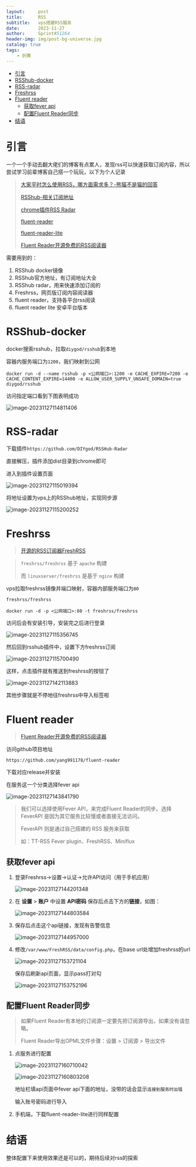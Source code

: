 ```yaml
---
layout:     post
title:      RSS
subtitle:   vps搭建RSS服务
date:       2023-11-27
author:     Sprint#51264
header-img: img/post-bg-universe.jpg
catalog: true
tags:
    - 折腾
---
```



<!-- TOC -->

- [引言](#%E5%BC%95%E8%A8%80)
- [RSShub-docker](#rsshub-docker)
- [RSS-radar](#rss-radar)
- [Freshrss](#freshrss)
- [Fluent reader](#fluent-reader)
    - [获取fever api](#%E8%8E%B7%E5%8F%96fever-api)
    - [配置Fluent Reader同步](#%E9%85%8D%E7%BD%AEfluent-reader%E5%90%8C%E6%AD%A5)
- [结语](#%E7%BB%93%E8%AF%AD)

<!-- /TOC -->

# 引言

一个一个手动去翻大佬们的博客有点累人，发现rss可以快速获取订阅内容，所以尝试学习前辈博客自己搭一个玩玩，以下为个人记录

>   [大家平时怎么使用RSS，哪方面需求多？-熊猫不是猫的回答](https://www.zhihu.com/question/539312990/answer/2822078276?utm_id=0)
>
>   [RSShub-相关订阅地址](https://docs.rsshub.app/zh/usage)
>
>   [chrome插件RSS Radar](https://github.com/DIYgod/RSSHub-Radar)
>
>   [fluent-reader](https://github.com/yang991178/fluent-reader)
>
>   [fluent-reader-lite](https://github.com/yang991178/fluent-reader-lite)
>
>   [Fluent Reader开源免费的RSS阅读器](https://www.gatherfind.com/post/647.html)

需要用到的：

1.   RSShub docker镜像
2.   RSShub官方地址，有订阅地址大全
3.   RSShub radar，用来快速添加订阅的
4.   Freshrss，网页版订阅内容阅读器
5.   fluent reader，支持各平台rss阅读
6.   fluent reader lite 安卓平台版本

# RSShub-docker

docker搜索rsshub，拉取`diygod/rsshub`到本地

容器内服务端口为`1200`，我们映射到公网

`docker run -d --name rsshub -p <公网端口>:1200 -e CACHE_EXPIRE=7200 -e CACHE_CONTENT_EXPIRE=14400 -e ALLOW_USER_SUPPLY_UNSAFE_DOMAIN=true diygod/rsshub`



访问指定端口看到下图表明成功

![image-20231127114811406](2023-11-27-rss/image-20231127114811406.png)



# RSS-radar

下载插件`https://github.com/DIYgod/RSSHub-Radar`

直接解压，插件添加dist目录到chrome即可

进入到插件设置页面

![image-20231127115019394](2023-11-27-rss/image-20231127115019394.png)

将地址设置为vps上的RSShub地址，实现同步源

![image-20231127115200252](2023-11-27-rss/image-20231127115200252.png)



# Freshrss

>   [开源的RSS订阅器FreshRSS](https://blog.csdn.net/wbsu2004/article/details/125975860)

>   `freshrss/freshrss` 基于 `apache` 构建
>
>   而 `linuxserver/freshrss` 是基于 `nginx` 构建

vps拉取freshrss镜像并端口映射，容器内部服务端口为`80`

`freshrss/freshrss`



`docker run -d -p <公网端口>:80 -t freshrss/freshrss`

访问后会有安装引导，安装完之后进行登录

![image-20231127115356745](2023-11-27-rss/image-20231127115356745.png)



然后回到rsshub插件中，设置下方freshrss订阅

![image-20231127115700490](2023-11-27-rss/image-20231127115700490.png)

这样，点击插件就有推送到freshrss的按钮了

![image-20231127142113883](2023-11-27-rss/image-20231127142113883.png)



其他步骤就是不停地往freshrss中导入标签啦



# Fluent reader

>   [Fluent Reader开源免费的RSS阅读器](https://www.gatherfind.com/post/647.html)

访问github项目地址

`https://github.com/yang991178/fluent-reader`

下载对应release并安装

在服务这一个分类选择fever api

![image-20231127143841790](2023-11-27-rss/image-20231127143841790.png)

>我们可以选择使用Fever API，来完成Fluent Reader的同步。选择 FeverAPI 是因为其它服务比较慢或者直接无法访问。
>
>FeverAPI 则是通过自己搭建的 RSS 服务来获取
>
>如：TT-RSS Fever plugin、FreshRSS、Miniflux

## 获取fever api

1.   登录Freshrss->设置->认证->允许API访问（用于手机应用）

     ![image-20231127144201348](2023-11-27-rss/image-20231127144201348.png)

2.   在 **设置** > **账户** 中设置 **API密码** 保存后点击下方的**链接**，如图：

     ![image-20231127144803584](2023-11-27-rss/image-20231127144803584.png)

3.   保存后点击这个api链接，发现有告警信息

     ![image-20231127144957000](2023-11-27-rss/image-20231127144957000.png)

4.   修改`/var/www/FreshRSS/data/config.php`，在base url处增加freshrss的url

     ![image-20231127153721104](2023-11-27-rss/image-20231127153721104.png)

     保存后刷新api页面，显示pass打对勾

     ![image-20231127153752196](2023-11-27-rss/image-20231127153752196.png)

## 配置Fluent Reader同步

>如果Fluent Reader有本地的订阅源一定要先把订阅源导出，如果没有请忽略。
>
>Fluent Reader导出OPML文件步骤：设置 > 订阅源 > 导出文件
>
>





1.   点服务进行配置

     ![image-20231127160710042](2023-11-27-rss/image-20231127160710042.png)

     ![image-20231127160803208](2023-11-27-rss/image-20231127160803208.png)

     地址栏填api页面中fever api下面的地址，没带的话会显示`连接到服务时出错`

     输入账号密码进行导入

2.   手机端，下载fluent-reader-lite进行同样配置



# 结语

整体配置下来使用效果还是可以的，期待后续对rss的探索
